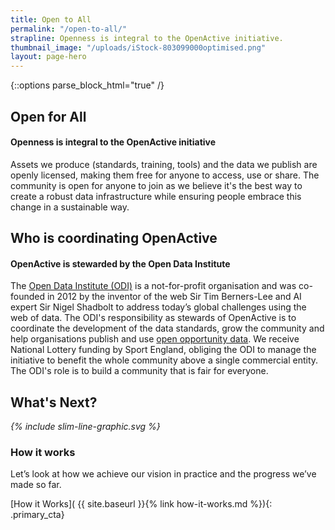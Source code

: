 ```yaml
---
title: Open to All
permalink: "/open-to-all/"
strapline: Openness is integral to the OpenActive initiative.
thumbnail_image: "/uploads/iStock-803099000optimised.png"
layout: page-hero
---
```


{::options parse_block_html="true" /}

<!--  ---------------->
<!-- TEXT AREA-->
<!--  ---------------->
<article class="title-row">
<h2 class="sub-heading-two">Open for All</h2>
<div class="one">

#### Openness is integral to the OpenActive initiative

Assets we produce (standards, training, tools) and the data we publish are openly licensed, making them free for anyone to access, use or share.
The community is open for anyone to join as we believe it's the best way to create a robust data infrastructure while ensuring people embrace this change in a sustainable way.

</div>
</article>

<!--  ---------------->
<!-- TEXT AREA-->
<!--  ---------------->
<article class="title-row">
<h2 class="sub-heading-two">Who is coordinating OpenActive</h2>
<div class="one">

#### OpenActive is stewarded by the Open Data Institute

The [Open Data Institute (ODI)](http://theodi.org) is a not-for-profit organisation and was co-founded in 2012 by the inventor of the web Sir Tim Berners-Lee and AI expert Sir Nigel Shadbolt to address today’s global challenges using the web of data.
The ODI's responsibility as stewards of  OpenActive is to coordinate the development of the data standards, grow the community and help organisations publish and use [open opportunity data](https://beta.openactive.io/how-it-works/). We receive National Lottery funding by Sport England, obliging the ODI to manage the initiative to benefit the whole community above a single commercial entity.
The ODI's role is to build a community that is fair for everyone.

</div>
</article>

<!--  ---------------->
<!-- HOW IT WORKS CALL TO ACTION -->
<!--  ---------------->
<article markdown="0" class="call_to_action--full-width">
<h2 class="sub-heading-two">What's Next?</h2>
<i class="line-graphic">{% include slim-line-graphic.svg %}</i>
<div markdown="1" class="one">

### How it works

Let’s look at how we achieve our vision in practice and the progress we’ve made so far.

\[How it Works\]( {{ site.baseurl }}{% link how-it-works.md %}){: .primary_cta}

</div>
<figure>
<div class="mask"></div>
<div class="image" style="background: url({{ site.baseurl }}/assets/images/sideplank.jpg)center center / cover no-repeat;"></div>
</figure>
</article>
